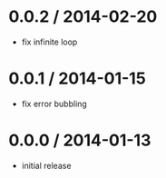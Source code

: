 
0.0.2 / 2014-02-20 
==================

 * fix infinite loop

0.0.1 / 2014-01-15
==================

* fix error bubbling

0.0.0 / 2014-01-13
==================

* initial release
